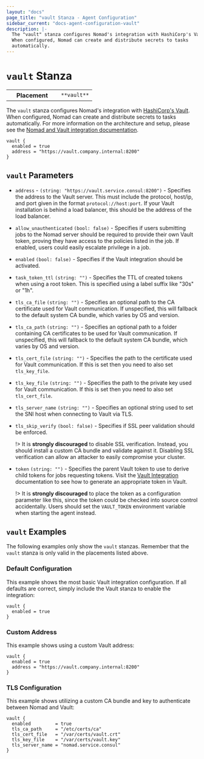 ```yaml
---
layout: "docs"
page_title: "vault Stanza - Agent Configuration"
sidebar_current: "docs-agent-configuration-vault"
description: |-
  The "vault" stanza configures Nomad's integration with HashiCorp's Vault.
  When configured, Nomad can create and distribute secrets to tasks
  automatically.
---
```


# `vault` Stanza

<table class="table table-bordered table-striped">
  <tr>
    <th width="120">Placement</th>
    <td>
      <code>**vault**</code>
    </td>
  </tr>
</table>


The `vault` stanza configures Nomad's integration with
[HashiCorp's Vault][vault]. When configured, Nomad can create and distribute
secrets to tasks automatically. For more information on the architecture and
setup, please see the [Nomad and Vault integration documentation][nomad-vault].

```hcl
vault {
  enabled = true
  address = "https://vault.company.internal:8200"
}
```

## `vault` Parameters

- `address` - `(string: "https://vault.service.consul:8200")` - Specifies the
  address to the Vault server. This must include the protocol, host/ip, and port
  given in the format `protocol://host:port`. If your Vault installation is
  behind a load balancer, this should be the address of the load balancer.

- `allow_unauthenticated` `(bool: false)` - Specifies if users submitting jobs
  to the Nomad server should be required to provide their own Vault token,
  proving they have access to the policies listed in the job. If enabled, users
  could easily escalate privilege in a job.

- `enabled` `(bool: false)` - Specifies if the Vault integration should be
  activated.

- `task_token_ttl` `(string: "")` - Specifies the TTL of created tokens when
  using a root token. This is specified using a label suffix like "30s" or "1h".

- `tls_ca_file` `(string: "")` - Specifies an optional path to the CA
  certificate used for Vault communication. If unspecified, this will fallback
  to the default system CA bundle, which varies by OS and version.

- `tls_ca_path` `(string: "")` - Specifies an optional path to a folder
  containing CA certificates to be used for Vault communication. If unspecified,
  this will fallback to the default system CA bundle, which varies by OS and
  version.

- `tls_cert_file` `(string: "")` - Specifies the path to the certificate used
  for Vault communication. If this is set then you need to also set
  `tls_key_file`.

- `tls_key_file` `(string: "")` - Specifies the path to the private key used for
  Vault communication. If this is set then you need to also set `tls_cert_file`.

- `tls_server_name` `(string: "")` - Specifies an optional string used to set
  the SNI host when connecting to Vault via TLS.

- `tls_skip_verify` `(bool: false)` - Specifies if SSL peer validation should be
  enforced.

    !> It is **strongly discouraged** to disable SSL verification. Instead, you
    should install a custom CA bundle and validate against it. Disabling SSL
    verification can allow an attacker to easily compromise your cluster.

- `token` `(string: "")` - Specifies the parent Vault token to use to derive child tokens for jobs
  requesting tokens.
  Visit the [Vault Integration](/docs/vault-integration/index.html)
  documentation to see how to generate an appropriate token in Vault.

    !> It is **strongly discouraged** to place the token as a configuration
    parameter like this, since the token could be checked into source control
    accidentally. Users should set the `VAULT_TOKEN` environment variable when
    starting the agent instead.


## `vault` Examples

The following examples only show the `vault` stanzas. Remember that the
`vault` stanza is only valid in the placements listed above.

### Default Configuration

This example shows the most basic Vault integration configuration. If all
defaults are correct, simply include the Vault stanza to enable the integration:

```hcl
vault {
  enabled = true
}
```

### Custom Address

This example shows using a custom Vault address:

```hcl
vault {
  enabled = true
  address = "https://vault.company.internal:8200"
}
```

### TLS Configuration

This example shows utilizing a custom CA bundle and key to authenticate between
Nomad and Vault:

```hcl
vault {
  enabled         = true
  tls_ca_path     = "/etc/certs/ca"
  tls_cert_file   = "/var/certs/vault.crt"
  tls_key_file    = "/var/certs/vault.key"
  tls_server_name = "nomad.service.consul"
}
```

[vault]: https://www.vaultproject.io/ "Vault by HashiCorp"
[nomad-vault]: /docs/vault-integration/index.html "Nomad Vault Integration"

